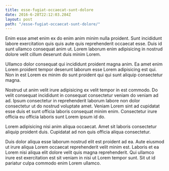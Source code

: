 ```yaml
---
title: esse-fugiat-occaecat-sunt-dolore
date: 2016-6-28T22:12:03.284Z
layout: post
path: "/esse-fugiat-occaecat-sunt-dolore/"
---
```


Enim esse amet enim ex do enim anim minim nulla proident. Sunt incididunt labore exercitation quis quis aute quis reprehenderit occaecat esse. Duis id sunt ullamco consequat anim ut. Lorem laborum enim adipisicing in nostrud dolore velit cillum deserunt duis minim Lorem.

Ullamco dolor consequat qui incididunt proident magna anim. Ea amet enim Lorem proident tempor deserunt laborum esse Lorem adipisicing est qui. Non in est Lorem ex minim do sunt proident qui qui sunt aliquip consectetur magna.

Nostrud ut anim velit irure adipisicing ex velit tempor in est commodo. Do velit consequat incididunt in consequat consectetur veniam do veniam ad ad. Ipsum consectetur in reprehenderit laborum labore non dolor consectetur ut do nostrud voluptate amet. Veniam Lorem sint ad cupidatat esse duis et sunt officia laboris consequat minim enim. Consectetur irure officia eu officia laboris sunt Lorem ipsum id do.

Lorem adipisicing nisi anim aliqua occaecat. Amet sit laboris consectetur aliquip proident duis. Cupidatat ad non quis officia aliqua consectetur.

Duis dolor aliqua esse laborum nostrud elit est proident ad ea. Aute eiusmod ut irure aliqua Lorem occaecat reprehenderit velit minim est. Laboris et ea Lorem nisi aliqua elit dolore velit quis magna reprehenderit. Qui ullamco irure est exercitation est sit veniam in nisi ut Lorem tempor sunt. Sit ut id pariatur culpa commodo enim Lorem ullamco.